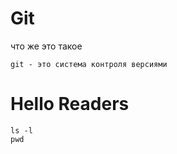 # Git

что же это такое
```
git - это система контроля версиями 
```
# Hello Readers

```
ls -l
pwd
```